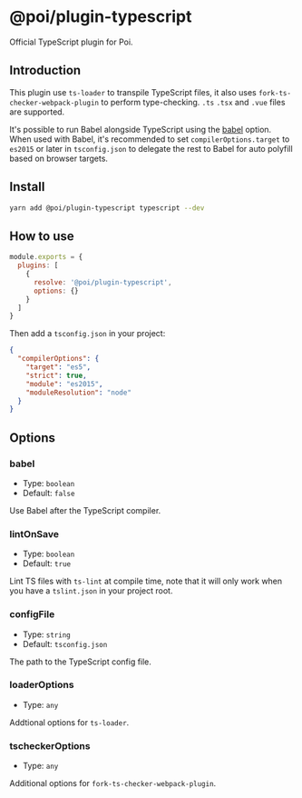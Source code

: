 # @poi/plugin-typescript

Official TypeScript plugin for Poi.

## Introduction

This plugin use `ts-loader` to transpile TypeScript files, it also uses `fork-ts-checker-webpack-plugin` to perform type-checking. `.ts` `.tsx` and `.vue` files are supported.

It's possible to run Babel alongside TypeScript using the [babel](#babel) option. When used with Babel, it's recommended to set `compilerOptions.target` to `es2015` or later in `tsconfig.json` to delegate the rest to Babel for auto polyfill based on browser targets.

## Install

```bash
yarn add @poi/plugin-typescript typescript --dev
```

## How to use

```js
module.exports = {
  plugins: [
    {
      resolve: '@poi/plugin-typescript',
      options: {}
    }
  ]
}
```

Then add a `tsconfig.json` in your project:

```json
{
  "compilerOptions": {
    "target": "es5",
    "strict": true,
    "module": "es2015",
    "moduleResolution": "node"
  }
}
```

## Options

### babel

- Type: `boolean`
- Default: `false`

Use Babel after the TypeScript compiler.

### lintOnSave

- Type: `boolean`
- Default: `true`

Lint TS files with `ts-lint` at compile time, note that it will only work when you have a `tslint.json` in your project root.

### configFile

- Type: `string`
- Default: `tsconfig.json`

The path to the TypeScript config file.

### loaderOptions

- Type: `any`

Addtional options for `ts-loader`.

### tscheckerOptions

- Type: `any`

Additional options for `fork-ts-checker-webpack-plugin`.
